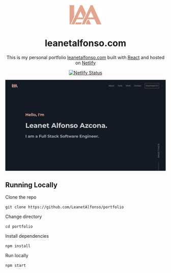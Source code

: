 <div align="center">
  <img alt="Logo" src="./src/assets/logo.png" width="100" />
</div>
<h1 align="center">
  leanetalfonso.com
</h1>
<p align="center">
  This is my personal portfolio <a href="https://leanetalfonso.com" target="_blank">leanetalfonso.com</a> built with <a href="https://reactjs.org/ " target="_blank">React</a> and hosted on <a href="https://www.netlify.com/" target="_blank">Netlify</a>
</p>

<p align="center">
  <a href="https://app.netlify.com/sites/leanetalfonso/deploys" target="_blank">
    <img src="https://api.netlify.com/api/v1/badges/a1d0ea75-bfa4-420e-9517-ca56957c2a78/deploy-status" alt="Netlify Status" />
  </a>
</p>

<img alt="demo" src="./src/assets/demo.png"  height="auto"/>

## Running Locally

Clone the repo

```
git clone https://github.com/LeanetAlfonso/portfolio
```

Change directory

```
cd portfolio
```

Install dependencies

```
npm install
```

Run locally

```
npm start
```

